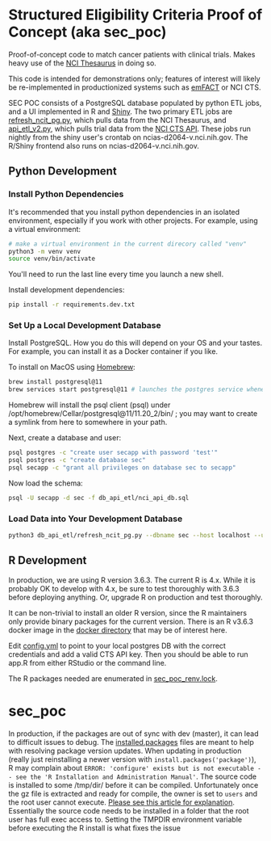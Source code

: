 # Structured Eligibility Criteria Proof of Concept (aka sec_poc)

Proof-of-concept code to match cancer patients with clinical trials. Makes heavy use of the [NCI Thesaurus](https://ncithesaurus.nci.nih.gov/ncitbrowser/) in doing so.

This code is intended for demonstrations only; features of interest will likely be re-implemented in productionized systems such as [emFACT](https://em-fact.com/) or NCI CTS.

SEC POC consists of a PostgreSQL database populated by python ETL jobs, and a UI implemented in R and [Shiny](https://shiny.posit.co/). The two primary ETL jobs are [refresh_ncit_pg.py](https://github.com/CBIIT/sec_poc/blob/master/db_api_etl/refresh_ncit_pg.py), which pulls data from the NCI Thesaurus, and [api_etl_v2.py](https://github.com/CBIIT/sec_poc/blob/master/db_api_etl/api_etl_v2.py), which pulls trial data from the [NCI CTS API](https://clinicaltrialsapi.cancer.gov/). These jobs run nightly from the shiny user's crontab on ncias-d2064-v.nci.nih.gov. The R/Shiny frontend also runs on ncias-d2064-v.nci.nih.gov.

## Python Development

### Install Python Dependencies

It's recommended that you install python dependencies in an isolated environment, especially if you work with other projects. For example, using a virtual environment:

```bash
# make a virtual environment in the current direcory called "venv"
python3 -m venv venv
source venv/bin/activate
```

You'll need to run the last line every time you launch a new shell.

Install development dependencies:

```bash
pip install -r requirements.dev.txt
```

### Set Up a Local Development Database

Install PostgreSQL. How you do this will depend on your OS and your tastes. For example, you can install it as a Docker container if you like.

To install on MacOS using [Homebrew](https://brew.sh/):

```bash
brew install postgresql@11
brew services start postgresql@11 # launches the postgres service whenever your computer launches
```

Homebrew will install the psql client (psql) under /opt/homebrew/Cellar/postgresql@11/11.20_2/bin/ ; you may want to create a symlink from here to somewhere in your path.

Next, create a database and user:

```bash
psql postgres -c "create user secapp with password 'test'"
psql postgres -c "create database sec"
psql secapp -c "grant all privileges on database sec to secapp"
```

Now load the schema:

```bash
psql -U secapp -d sec -f db_api_etl/nci_api_db.sql
```

### Load Data into Your Development Database

```bash
python3 db_api_etl/refresh_ncit_pg.py --dbname sec --host localhost --user secapp --password test --port 5432 --use_evs_api_for_pref_name
```

## R Development

In production, we are using R version 3.6.3. The current R is 4.x. While it is probably OK to develop with 4.x, be sure to test thoroughly with 3.6.3 before deploying anything. Or, upgrade R on production and test thoroughly.

It can be non-trivial to install an older R version, since the R maintainers only provide binary packages for the current version. There is an R v3.6.3 docker image in the [docker directory](https://github.com/CBIIT/sec_poc/tree/master/docker/R_3.6.3) that may be of interest here.

Edit [config.yml](config.yml) to point to your local postgres DB with the correct credentials and add a valid CTS API key. Then you should be able to run app.R from either RStudio or the command line.

The R packages needed are enumerated in [sec_poc_renv.lock](https://github.com/CBIIT/sec_poc/blob/master/sec_poc_renv.lock).

# sec_poc

In production, if the packages are out of sync with dev (master), it can lead to difficult issues to debug. The [installed.packages](installed.packages) files are meant to help with resolving package version updates. When updating in production (really just reinstalling a newer version with `install.packages('package')`), R may complain about `ERROR: 'configure' exists but is not executable -- see the 'R Installation and Administration Manual'`. The source code is installed to some /tmp/dir/ before it can be compiled. Unfortunately once the gz file is extracted and ready for compile, the owner is set to `users` and the root user cannot execute. [Please see this article for explanation](https://vsoch.github.io/2013/install-r-packages-that-require-compilation-on-linux-without-sudo/). Essentially the source code needs to be installed in a folder that the root user has full exec access to. Setting the TMPDIR environment variable before executing the R install is what fixes the issue
